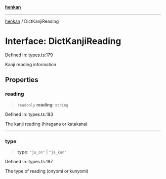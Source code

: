 [**henkan**](../README.md)

***

[henkan](../README.md) / DictKanjiReading

# Interface: DictKanjiReading

Defined in: types.ts:179

Kanji reading information

## Properties

### reading

> `readonly` **reading**: `string`

Defined in: types.ts:183

The kanji reading (hiragana or katakana)

***

### type

> **type**: `"ja_on"` \| `"ja_kun"`

Defined in: types.ts:187

The type of reading (onyomi or kunyomi)
